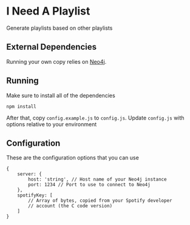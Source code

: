 # I Need A Playlist

Generate playlists based on other playlists

## External Dependencies

Running your own copy relies on [Neo4j](http://neo4j.com).

## Running

Make sure to install all of the dependencies

    npm install

After that, copy `config.example.js` to `config.js`. Update
`config.js` with options relative to your environment

## Configuration

These are the configuration options that you can use

    {
        server: {
            host: 'string', // Host name of your Neo4j instance
            port: 1234 // Port to use to connect to Neo4j
        },
        spotifyKey: [
            // Array of bytes, copied from your Spotify developer
            // account (the C code version)
        ]
    }
